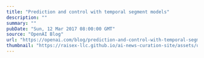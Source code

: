 ```yaml
---
title: "Prediction and control with temporal segment models"
description: ""
summary: ""
pubDate: "Sun, 12 Mar 2017 08:00:00 GMT"
source: "OpenAI Blog"
url: "https://openai.com/blog/prediction-and-control-with-temporal-segment-models"
thumbnail: "https://raisex-llc.github.io/ai-news-curation-site/assets/openai_logo.png"
---
```


